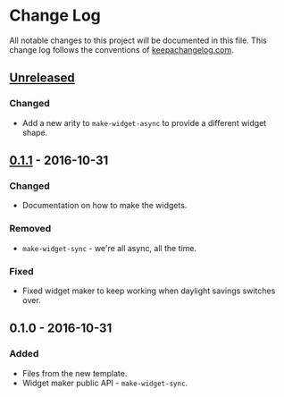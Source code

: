 # Change Log
All notable changes to this project will be documented in this file. This change log follows the conventions of [keepachangelog.com](http://keepachangelog.com/).

## [Unreleased]
### Changed
- Add a new arity to `make-widget-async` to provide a different widget shape.

## [0.1.1] - 2016-10-31
### Changed
- Documentation on how to make the widgets.

### Removed
- `make-widget-sync` - we're all async, all the time.

### Fixed
- Fixed widget maker to keep working when daylight savings switches over.

## 0.1.0 - 2016-10-31
### Added
- Files from the new template.
- Widget maker public API - `make-widget-sync`.

[Unreleased]: https://github.com/your-name/ch-14-data-orientation/compare/0.1.1...HEAD
[0.1.1]: https://github.com/your-name/ch-14-data-orientation/compare/0.1.0...0.1.1
